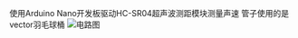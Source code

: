 使用Arduino Nano开发板驱动HC-SR04超声波测距模块测量声速
管子使用的是vector羽毛球桶
![电路图](https://s2.loli.net/2024/01/08/6BoLXYIebMvx4Dc.jpg)

